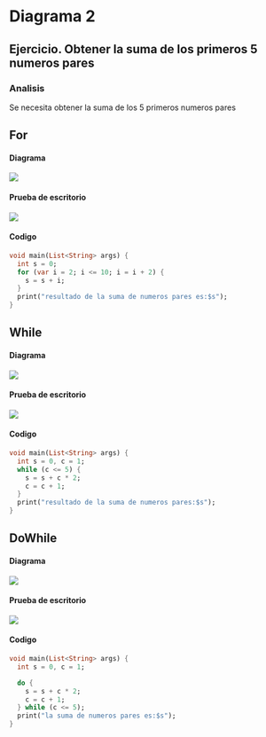 # Diagrama 2
## Ejercicio. Obtener la suma de los primeros 5 numeros pares
### Analisis
Se necesita obtener la suma de los 5 primeros numeros pares

## For
#### Diagrama
![](https://gyazo.com/1981d6f3bff4032fb2c5a72e5c5d324d.png)
#### Prueba de escritorio
![](https://gyazo.com/e5762a70ca6a6a2c1d7c31552e09a1da.png)
#### Codigo
```dart
void main(List<String> args) {
  int s = 0;
  for (var i = 2; i <= 10; i = i + 2) {
    s = s + i;
  }
  print("resultado de la suma de numeros pares es:$s");
}
```

## While
#### Diagrama 
![](https://gyazo.com/1304e8af4fa7b2fad5df4c5cd7c94cd9.png)
#### Prueba de escritorio
![](https://gyazo.com/972e5b166240fcbddfdb723396ea9508.png)
#### Codigo
```dart
void main(List<String> args) {
  int s = 0, c = 1;
  while (c <= 5) {
    s = s + c * 2;
    c = c + 1;
  }
  print("resultado de la suma de numeros pares:$s");
}
```

## DoWhile
#### Diagrama
![](https://gyazo.com/00afc296a6f6c9a15872dff2ef57c379.png)
#### Prueba de escritorio
![](https://gyazo.com/b61b02cc51ed7b1edede6f8c907e6333.png)
#### Codigo
```dart
void main(List<String> args) {
  int s = 0, c = 1;

  do {
    s = s + c * 2;
    c = c + 1;
  } while (c <= 5);
  print("la suma de numeros pares es:$s");
}
```
